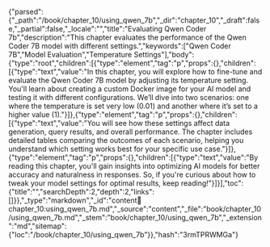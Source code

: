 {"parsed":{"_path":"/book/chapter_10/using_qwen_7b","_dir":"chapter_10","_draft":false,"_partial":false,"_locale":"","title":"Evaluating Qwen Coder 7b","description":"This chapter evaluates the performance of the Qwen Coder 7B model with different settings.","keywords":["Qwen Coder 7B","Model Evaluation","Temperature Settings"],"body":{"type":"root","children":[{"type":"element","tag":"p","props":{},"children":[{"type":"text","value":"In this chapter, you will explore how to fine-tune and evaluate the Qwen Coder 7B model by adjusting its temperature setting. You'll learn about creating a custom Docker image for your AI model and testing it with different configurations. We’ll dive into two scenarios: one where the temperature is set very low (0.01) and another where it’s set to a higher value (1)."}]},{"type":"element","tag":"p","props":{},"children":[{"type":"text","value":"You will see how these settings affect data generation, query results, and overall performance. The chapter includes detailed tables comparing the outcomes of each scenario, helping you understand which setting works best for your specific use case."}]},{"type":"element","tag":"p","props":{},"children":[{"type":"text","value":"By reading this chapter, you'll gain insights into optimizing AI models for better accuracy and naturalness in responses. So, if you're curious about how to tweak your model settings for optimal results, keep reading!"}]}],"toc":{"title":"","searchDepth":2,"depth":2,"links":[]}},"_type":"markdown","_id":"content:book:chapter_10:using_qwen_7b.md","_source":"content","_file":"book/chapter_10/using_qwen_7b.md","_stem":"book/chapter_10/using_qwen_7b","_extension":"md","sitemap":{"loc":"/book/chapter_10/using_qwen_7b"}},"hash":"3rmTPRWMGa"}
